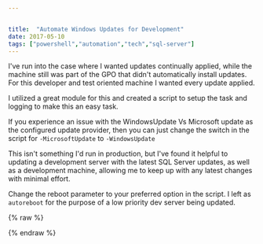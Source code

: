 ```yaml
---


title:  "Automate Windows Updates for Development"
date: 2017-05-10
tags: ["powershell","automation","tech","sql-server"]
---
```


I've run into the case where I wanted updates continually applied, while the machine still was part of the GPO that didn't automatically install updates. For this developer and test oriented machine I wanted every update applied.

I utilized a great module for this and created a script to setup the task and logging to make this an easy task.

If you experience an issue with the WindowsUpdate Vs Microsoft update as the configured update provider, then you can just change the switch in the script for  `-MicrosoftUpdate` to  `-WindowsUpdate`

This isn't something I'd run in production, but I've found it helpful to updating a development server with the latest SQL Server updates, as well as a development machine, allowing me to keep up with any latest changes with minimal effort.

Change the reboot parameter to your preferred option in the script. I left as `autoreboot` for the purpose of a low priority dev server being updated.

{% raw %}
 <script src="https://gist.github.com/sheldonhull/3dc7333846aa93d3f01daaefbcce2898.js"></script>
{% endraw %}
